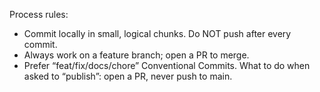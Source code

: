 Process rules:
- Commit locally in small, logical chunks. Do NOT push after every commit.
- Always work on a feature branch; open a PR to merge.
- Prefer “feat/fix/docs/chore” Conventional Commits.
What to do when asked to “publish”: open a PR, never push to main.
